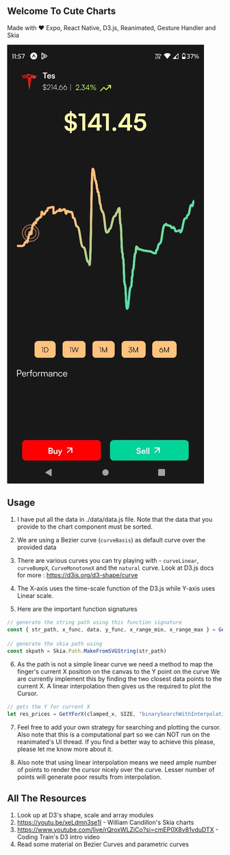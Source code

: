 ## Welcome To Cute Charts 
Made with ❤️ Expo, React Native, D3.js, Reanimated, Gesture Handler and Skia
 
![alt text](<demo.jpg>)

## Usage
1. I have put all the data in ./data/data.js file. Note that the data that you provide to the chart component must be sorted.
2. We are using a Bezier curve (`curveBasis`) as default curve over the provided data
3. There are various curves you can try playing with - `curveLinear`, `curveBumpX`, `CurveMonotoneX` and the `natural` curve. Look at D3.js docs for more : https://d3js.org/d3-shape/curve

4. The X-axis uses the time-scale function of the D3.js while Y-axis uses Linear scale.

5. Here are the important function signatures

 ```javascript
 // generate the string path using this function signature
const { str_path, x_func, data, y_func, x_range_min, x_range_max } = GenerateStringPath("curveBumpX", "today", SIZE)

// generate the skia path using 
const skpath = Skia.Path.MakeFromSVGString(str_path)
```
6. As the path is not a simple linear curve we need a method to map the finger's current X position on the canvas to the Y point on the curve
We are currently implement this by finding the two closest data points to the current X. A linear interpolation then gives us the required to plot the Cursor.

```javascript
// gets the Y for current X
let res_prices = GetYForX(clamped_x, SIZE, "binarySearchWithInterpolation")
```

7. Feel free to add your own strategy for searching and plotting the cursor. Also note that this is a computational part so we can NOT run on the reanimated's UI thread. If you find a better way to achieve this please, please let me know more about it.

8. Also note that using linear interpolation means we need ample number of points to render the cursor nicely over the curve. Lesser number of points will generate poor results from interpolation.

## All The Resources
1. Look up at D3's shape, scale and array modules
2. https://youtu.be/xeLdmn3se1I - William Candillon's Skia charts
3. https://www.youtube.com/live/rQroxWLZiCo?si=cmEP0X8v81vduDTX - Coding Train's D3 intro video
4. Read some material on Bezier Curves and parametric curves